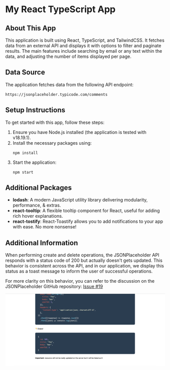 # My React TypeScript App

## About This App

This application is built using React, TypeScript, and TailwindCSS. It fetches data from an external API and displays it with options to filter and paginate results. The main features include searching by email or any text within the data, and adjusting the number of items displayed per page.

## Data Source

The application fetches data from the following API endpoint:

```
https://jsonplaceholder.typicode.com/comments
```

## Setup Instructions

To get started with this app, follow these steps:

1. Ensure you have Node.js installed (the application is tested with v18.19.1).
2. Install the necessary packages using:
   ```
   npm install
   ```
3. Start the application:
   ```
   npm start
   ```

## Additional Packages

- **lodash**: A modern JavaScript utility library delivering modularity, performance, & extras.
- **react-tooltip**: A flexible tooltip component for React, useful for adding rich hover explanations.
- **react-tostify**: React-Toastify allows you to add notifications to your app with ease. No more nonsense!

## Additional Information

When performing create and delete operations, the JSONPlaceholder API responds with a status code of 200 but actually doesn't gets updated. This behavior is consistent across the API, and in our application, we display this status as a toast message to inform the user of successful operations.

For more clarity on this behavior, you can refer to the discussion on the JSONPlaceholder GitHub repository:
[Issue #19](https://github.com/typicode/jsonplaceholder/issues/19)

![API Response](public/jsonplaceholder.png)
